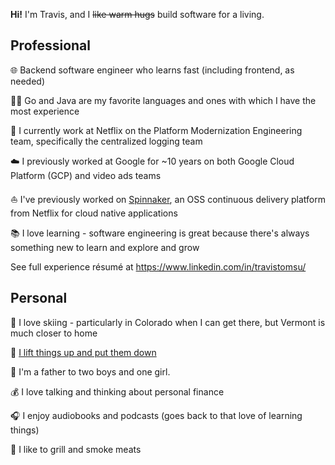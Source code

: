 **Hi!** I'm Travis, and I ~~like warm hugs~~ build software for a living.

## Professional

:globe_with_meridians: Backend software engineer who learns fast (including frontend, as needed)

:technologist: Go and Java are my favorite languages and ones with which I have the most experience

:movie_camera: I currently work at Netflix on the Platform Modernization Engineering team, specifically the centralized logging team

:cloud: I previously worked at Google for ~10 years on both Google Cloud Platform (GCP) and video ads teams

:sailboat: I've previously worked on [Spinnaker](https://spinnaker.io), an OSS continuous delivery platform from Netflix for cloud native applications

:books: I love learning - software engineering is great because there's always something new to learn and explore and grow

See full experience résumé at https://www.linkedin.com/in/travistomsu/

## Personal

:ski: I love skiing - particularly in Colorado when I can get there, but Vermont is much closer to home

:muscle: [I lift things up and put them down](https://www.youtube.com/watch?v=q7gzmoqmL7g)

:baby: I'm a father to two boys and one girl.

:moneybag: I love talking and thinking about personal finance

:headphones: I enjoy audiobooks and podcasts (goes back to that love of learning things)

:pig: I like to grill and smoke meats
